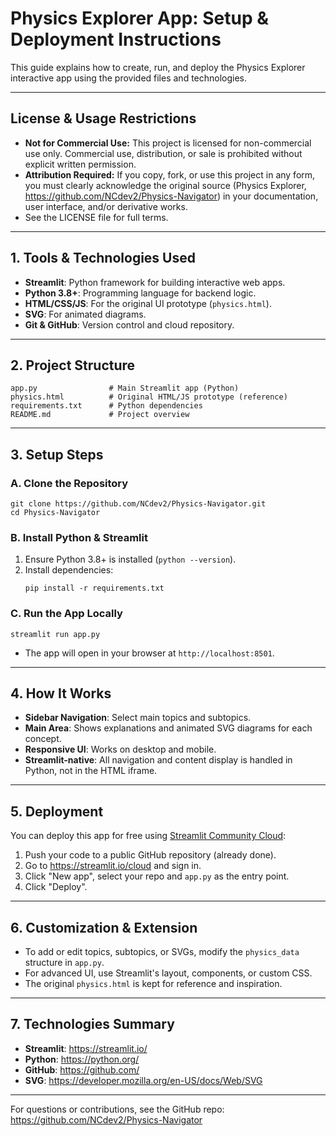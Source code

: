 # Physics Explorer App: Setup & Deployment Instructions

This guide explains how to create, run, and deploy the Physics Explorer interactive app using the provided files and technologies.

---

## License & Usage Restrictions

- **Not for Commercial Use:** This project is licensed for non-commercial use only. Commercial use, distribution, or sale is prohibited without explicit written permission.
- **Attribution Required:** If you copy, fork, or use this project in any form, you must clearly acknowledge the original source (Physics Explorer, https://github.com/NCdev2/Physics-Navigator) in your documentation, user interface, and/or derivative works.
- See the LICENSE file for full terms.

---

## 1. Tools & Technologies Used

- **Streamlit**: Python framework for building interactive web apps.
- **Python 3.8+**: Programming language for backend logic.
- **HTML/CSS/JS**: For the original UI prototype (`physics.html`).
- **SVG**: For animated diagrams.
- **Git & GitHub**: Version control and cloud repository.

---

## 2. Project Structure

```
app.py                # Main Streamlit app (Python)
physics.html          # Original HTML/JS prototype (reference)
requirements.txt      # Python dependencies
README.md             # Project overview
```

---

## 3. Setup Steps

### A. Clone the Repository

```
git clone https://github.com/NCdev2/Physics-Navigator.git
cd Physics-Navigator
```

### B. Install Python & Streamlit

1. Ensure Python 3.8+ is installed (`python --version`).
2. Install dependencies:
   ```
   pip install -r requirements.txt
   ```

### C. Run the App Locally

```
streamlit run app.py
```
- The app will open in your browser at `http://localhost:8501`.

---

## 4. How It Works

- **Sidebar Navigation**: Select main topics and subtopics.
- **Main Area**: Shows explanations and animated SVG diagrams for each concept.
- **Responsive UI**: Works on desktop and mobile.
- **Streamlit-native**: All navigation and content display is handled in Python, not in the HTML iframe.

---

## 5. Deployment

You can deploy this app for free using [Streamlit Community Cloud](https://streamlit.io/cloud):

1. Push your code to a public GitHub repository (already done).
2. Go to https://streamlit.io/cloud and sign in.
3. Click "New app", select your repo and `app.py` as the entry point.
4. Click "Deploy".

---

## 6. Customization & Extension

- To add or edit topics, subtopics, or SVGs, modify the `physics_data` structure in `app.py`.
- For advanced UI, use Streamlit's layout, components, or custom CSS.
- The original `physics.html` is kept for reference and inspiration.

---

## 7. Technologies Summary

- **Streamlit**: https://streamlit.io/
- **Python**: https://python.org/
- **GitHub**: https://github.com/
- **SVG**: https://developer.mozilla.org/en-US/docs/Web/SVG

---

For questions or contributions, see the GitHub repo: https://github.com/NCdev2/Physics-Navigator
